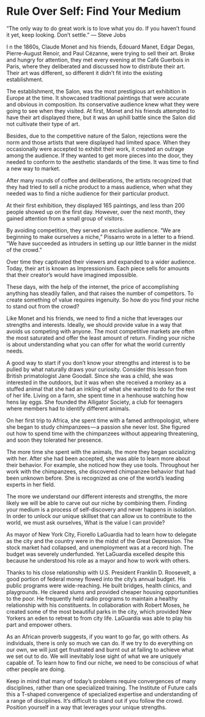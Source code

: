 # Rule Over Self: Find Your Medium

“The only way to do great work is to love what you do. If you haven’t found it yet, keep looking. Don’t settle.”
— Steve Jobs

I n the 1860s, Claude Monet and his friends, Édouard Manet, Edgar Degas, Pierre-August Renoir, and Paul Cézanne, were trying to sell their art. Broke and hungry for attention, they met every evening at the Café Guerbois in Paris, where they deliberated and discussed how to distribute their art. Their art was different, so different it didn’t fit into the existing establishment.

The establishment, the Salon, was the most prestigious art exhibition in Europe at the time. It showcased traditional paintings that were accurate and obvious in composition. Its conservative audience knew what they were going to see when they visited. At first, Monet and his friends attempted to have their art displayed there, but it was an uphill battle since the Salon did not cultivate their type of art.

Besides, due to the competitive nature of the Salon, rejections were the norm and those artists that were displayed had limited space. When they occasionally were accepted to exhibit their work, it created an outrage among the audience. If they wanted to get more pieces into the door, they needed to conform to the aesthetic standards of the time. It was time to find a new way to market.

After many rounds of coffee and deliberations, the artists recognized that they had tried to sell a niche product to a mass audience, when what they needed was to find a niche audience for their particular product.

At their first exhibition, they displayed 165 paintings, and less than 200 people showed up on the first day. However, over the next month, they gained attention from a small group of visitors.

By avoiding competition, they served an exclusive audience. “We are beginning to make ourselves a niche,” Pissarro wrote in a letter to a friend. “We have succeeded as intruders in setting up our little banner in the midst of the crowd.”

Over time they captivated their viewers and expanded to a wider audience. Today, their art is known as Impressionism. Each piece sells for amounts that their creator’s would have imagined impossible.

These days, with the help of the internet, the price of accomplishing anything has steadily fallen, and that raises the number of competitors. To create something of value requires ingenuity. So how do you find your niche to stand out from the crowd?

Like Monet and his friends, we need to find a niche that leverages our strengths and interests. Ideally, we should provide value in a way that avoids us competing with anyone. The most competitive markets are often the most saturated and offer the least amount of return. Finding your niche is about understanding what you can offer for what the world currently needs.

A good way to start if you don’t know your strengths and interest is to be pulled by what naturally draws your curiosity. Consider this lesson from British primatologist Jane Goodall. Since she was a child, she was interested in the outdoors, but it was when she received a monkey as a stuffed animal that she had an inkling of what she wanted to do for the rest of her life. Living on a farm, she spent time in a henhouse watching how hens lay eggs. She founded the Alligator Society, a club for teenagers where members had to identify different animals.

On her first trip to Africa, she spent time with a famed anthropologist, where she began to study chimpanzees — a passion she never lost. She figured out how to spend time with the chimpanzees without appearing threatening, and soon they tolerated her presence.

The more time she spent with the animals, the more they began socializing with her. After she had been accepted, she was able to learn more about their behavior. For example, she noticed how they use tools. Throughout her work with the chimpanzees, she discovered chimpanzee behavior that had been unknown before. She is recognized as one of the world’s leading experts in her field.

The more we understand our different interests and strengths, the more likely we will be able to carve out our niche by combining them. Finding your medium is a process of self-discovery and never happens in isolation. In order to unlock our unique skillset that can allow us to contribute to the world, we must ask ourselves, What is the value I can provide?

As mayor of New York City, Fiorello LaGuardia had to learn how to delegate as the city and the country were in the midst of the Great Depression. The stock market had collapsed, and unemployment was at a record high. The budget was severely underfunded. Yet LaGuardia excelled despite this because he understood his role as a mayor and how to work with others.

Thanks to his close relationship with U.S. President Franklin D. Roosevelt, a good portion of federal money flowed into the city’s annual budget. His public programs were wide-reaching. He built bridges, health clinics, and playgrounds. He cleared slums and provided cheaper housing opportunities to the poor. He frequently held radio programs to maintain a healthy relationship with his constituents. In collaboration with Robert Moses, he created some of the most beautiful parks in the city, which provided New Yorkers an eden to retreat to from city life. LaGuardia was able to play his part and empower others.

As an African proverb suggests, if you want to go far, go with others. As individuals, there is only so much we can do. If we try to do everything on our own, we will just get frustrated and burnt out at failing to achieve what we set out to do. We will inevitably lose sight of what we are uniquely capable of. To learn how to find our niche, we need to be conscious of what other people are doing.

Keep in mind that many of today’s problems require convergences of many disciplines, rather than one specialized training. The Institute of Future calls this a T-shaped convergence of specialized expertise and understanding of a range of disciplines. It’s difficult to stand out if you follow the crowd. Position yourself in a way that leverages your unique strengths.

